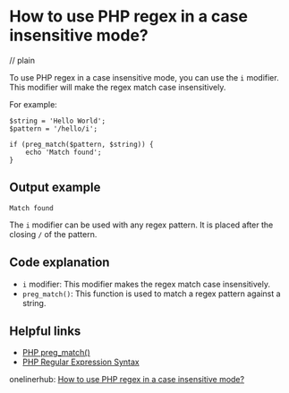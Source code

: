 # How to use PHP regex in a case insensitive mode?
// plain

To use PHP regex in a case insensitive mode, you can use the `i` modifier. This modifier will make the regex match case insensitively.

For example:
```
$string = 'Hello World';
$pattern = '/hello/i';

if (preg_match($pattern, $string)) {
    echo 'Match found';
}
```

## Output example

```
Match found
```

The `i` modifier can be used with any regex pattern. It is placed after the closing `/` of the pattern.

## Code explanation

- `i` modifier: This modifier makes the regex match case insensitively.
- `preg_match()`: This function is used to match a regex pattern against a string.

## Helpful links
- [PHP preg_match()](https://www.php.net/manual/en/function.preg-match.php)
- [PHP Regular Expression Syntax](https://www.php.net/manual/en/regexp.reference.syntax.php)

onelinerhub: [How to use PHP regex in a case insensitive mode?](https://onelinerhub.com/php-regex/how-to-use-php-regex-in-a-case-insensitive-mode)